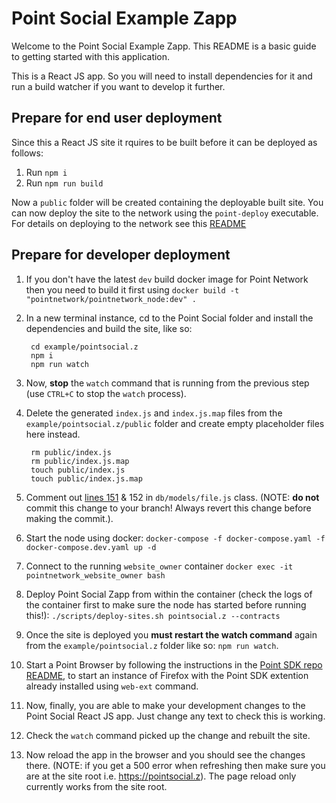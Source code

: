 # Point Social Example Zapp

Welcome to the Point Social Example Zapp. This README is a basic guide to getting started with this application.

This is a React JS app. So you will need to install dependencies for it and run a build watcher if you want to develop it further.

## Prepare for end user deployment

Since this a React JS site it rquires to be built before it can be deployed as follows:

1. Run `npm i`
2. Run `npm run build`

Now a `public` folder will be created containing the deployable built site. You can now deploy the site to the network using the `point-deploy` executable. For details on deploying to the network see this [README](../../deployspace/README.md)

## Prepare for developer deployment

1. If you don't have the latest `dev` build docker image for Point Network then you need to build it first using `docker build -t "pointnetwork/pointnetwork_node:dev" .`
1. In a new terminal instance, cd to the Point Social folder and install the dependencies and build the site, like so:

        cd example/pointsocial.z
        npm i
        npm run watch


1. Now, **stop** the `watch` command that is running from the previous step (use `CTRL+C` to stop the `watch` process).
1. Delete the generated `index.js` and `index.js.map` files from the `example/pointsocial.z/public` folder and create empty placeholder files here instead.


        rm public/index.js
        rm public/index.js.map
        touch public/index.js
        touch public/index.js.map


1. Comment out [lines 151](https://github.com/pointnetwork/pointnetwork/blob/master/db/models/file.js#L151) & 152 in `db/models/file.js` class. (NOTE: **do not** commit this change to your branch! Always revert this change before making the commit.).
1. Start the node using docker: `docker-compose -f docker-compose.yaml -f docker-compose.dev.yaml up -d`
1. Connect to the running `website_owner` container `docker exec -it pointnetwork_website_owner bash`
1. Deploy Point Social Zapp from within the container (check the logs of the container first to make sure the node has started before running this!): `./scripts/deploy-sites.sh pointsocial.z --contracts`
1. Once the site is deployed you **must restart the watch command** again from the `example/pointsocial.z` folder like so: `npm run watch`.
1. Start a Point Browser by following the instructions in the [Point SDK repo README](https://github.com/pointnetwork/pointsdk#using-web-ext), to start an instance of Firefox with the Point SDK extention already installed using `web-ext` command.
1. Now, finally, you are able to make your development changes to the Point Social React JS app. Just change any text to check this is working.
1. Check the `watch` command picked up the change and rebuilt the site.
1. Now reload the app in the browser and you should see the changes there. (NOTE: if you get a 500 error when refreshing then make sure you are at the site root i.e. https://pointsocial.z). The page reload only currently works from the site root.
